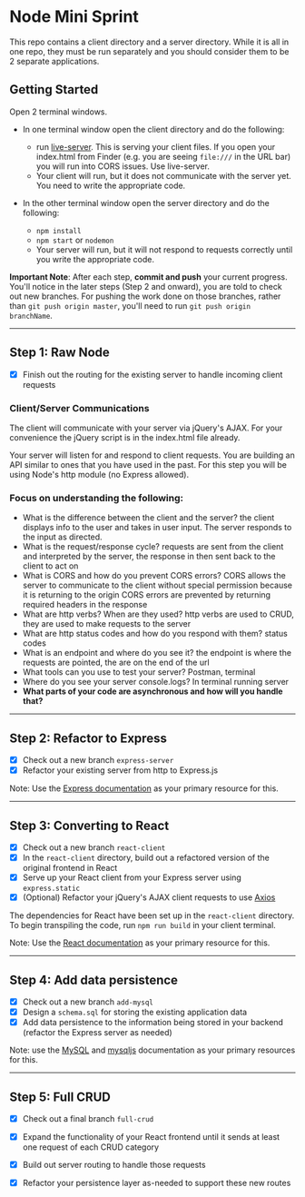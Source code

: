 # Node Mini Sprint

This repo contains a client directory and a server directory. While it is all in one repo, they must be run separately and you should consider them to be 2 separate applications.

## Getting Started

Open 2 terminal windows.

* In one terminal window open the client directory and do the following:
  - run [live-server](https://www.npmjs.com/package/live-server). This is serving your client files. If you open your index.html from Finder (e.g. you are seeing `file:///` in the URL bar) you will run into CORS issues. Use live-server.
  - Your client will run, but it does not communicate with the server yet. You need to write the appropriate code.

* In the other terminal window open the server directory and do the following:
  - `npm install`
  - `npm start` or `nodemon`
  - Your server will run, but it will not respond to requests correctly until you write the appropriate code.

**Important Note**: After each step, **commit and push** your current progress. You'll notice in the later steps (Step 2 and onward), you are told to check out new branches. For pushing the work done on those branches, rather than `git push origin master`, you'll need to run `git push origin branchName`.

---
## Step 1: Raw Node

- [X] Finish out the routing for the existing server to handle incoming client requests

### Client/Server Communications
  The client will communicate with your server via jQuery's AJAX. For your convenience the jQuery script is in the index.html file already.

  Your server will listen for and respond to client requests. You are building an API similar to ones that you have used in the past. For this step you will be using Node's http module (no Express allowed).

### Focus on understanding the following:
- What is the difference between the client and the server?
  the client displays info to the user and takes in user input. The server responds to the input as directed.
- What is the request/response cycle?
  requests are sent from the client and interpreted by the server, the response in then sent back to the client to act on
- What is CORS and how do you prevent CORS errors?
  CORS allows the server to communicate to the client without special permission because it is returning to the origin
  CORS errors are prevented by returning required headers in the response
- What are http verbs? When are they used?
  http verbs are used to CRUD, they are used to make requests to the server
- What are http status codes and how do you respond with them?
  status codes
- What is an endpoint and where do you see it?
  the endpoint is where the requests are pointed, the are on the end of the url
- What tools can you use to test your server?
  Postman, terminal
- Where do you see your server console.logs?
  In terminal running server
- **What parts of your code are asynchronous and how will you handle that?**

---

## Step 2: Refactor to Express
- [X] Check out a new branch `express-server`
- [X] Refactor your existing server from http to Express.js

Note: Use the [Express documentation](https://expressjs.com/) as your primary resource for this.

---
## Step 3: Converting to React

- [X] Check out a new branch `react-client`
- [X] In the `react-client` directory, build out a refactored version of the original frontend in React
- [X] Serve up your React client from your Express server using `express.static`
- [X] (Optional) Refactor your jQuery's AJAX client requests to use [Axios](https://www.npmjs.com/package/axios)

The dependencies for React have been set up in the `react-client` directory.  To begin transpiling the code, run `npm run build` in your client terminal.

Note: Use the [React documentation](https://reactjs.org/docs/getting-started.html) as your primary resource for this.

---
## Step 4: Add data persistence

- [X] Check out a new branch `add-mysql`
- [X] Design a `schema.sql` for storing the existing application data
- [X] Add data persistence to the information being stored in your backend (refactor the Express server as needed)

Note: use the [MySQL](https://dev.mysql.com/doc/refman/8.0/en/) and [mysqljs](https://www.npmjs.com/package/mysql) documentation as your primary resources for this.

---
## Step 5: Full CRUD

- [X] Check out a final branch `full-crud`
- [X] Expand the functionality of your React frontend until it sends at least one request of each CRUD category
- [X] Build out server routing to handle those requests
- [X] Refactor your persistence layer as-needed to support these new routes

